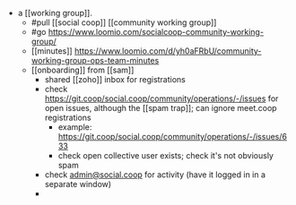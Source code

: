 - a [[working group]].
  - #pull [[social coop]] [[community working group]]
  - #go https://www.loomio.com/socialcoop-community-working-group/
  - [[minutes]] https://www.loomio.com/d/yh0aFRbU/community-working-group-ops-team-minutes
  - [[onboarding]] from [[sam]]
    - shared [[zoho]] inbox for registrations
    - check https://git.coop/social.coop/community/operations/-/issues for open issues, although the [[spam trap]]; can ignore meet.coop registrations
      - example: https://git.coop/social.coop/community/operations/-/issues/633
      - check open collective user exists; check it's not obviously spam
    - check admin@social.coop for activity (have it logged in in a separate window)
    - 

